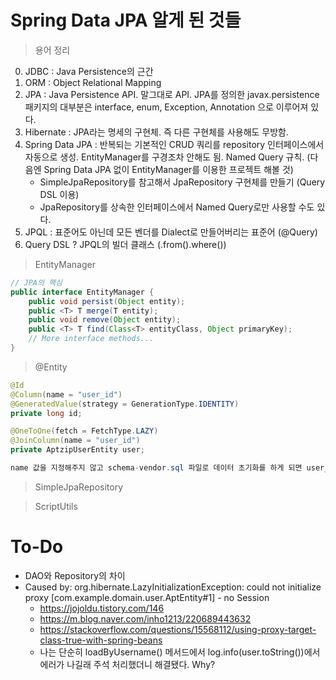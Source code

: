 # Spring Data JPA 알게 된 것들

> 용어 정리

0. JDBC : Java Persistence의 근간
1. ORM : Object Relational Mapping
1. JPA : Java Persistence API. 말그대로 API. JPA를 정의한 javax.persistence 패키지의 대부분은 interface, enum, Exception, Annotation 으로 이루어져 있다.
1. Hibernate : JPA라는 명세의 구현체. 즉 다른 구현체를 사용해도 무방함.
1. Spring Data JPA : 반복되는 기본적인 CRUD 쿼리를 repository 인터페이스에서 자동으로 생성. EntityManager를 구경조차 안해도 됨. Named Query 규칙. (다음엔 Spring Data JPA 없이 EntityManager를 이용한 프로젝트 해볼 것)
   - SimpleJpaRepository를 참고해서 JpaRepository 구현체를 만들기 (Query DSL 이용)
   - JpaRepository를 상속한 인터페이스에서 Named Query로만 사용할 수도 있다.
1. JPQL : 표준어도 아닌데 모든 벤더를 Dialect로 만들어버리는 표준어 (@Query)
1. Query DSL ? JPQL의 빌더 클래스 (.from().where())

> EntityManager

```java
// JPA의 핵심
public interface EntityManager {
    public void persist(Object entity);
    public <T> T merge(T entity);
    public void remove(Object entity);
    public <T> T find(Class<T> entityClass, Object primaryKey);
    // More interface methods...
}

```

> @Entity

```java
@Id
@Column(name = "user_id")
@GeneratedValue(strategy = GenerationType.IDENTITY)
private long id;

@OneToOne(fetch = FetchType.LAZY)
@JoinColumn(name = "user_id")
private AptzipUserEntity user;

name 값을 지정해주지 않고 schema-vendor.sql 파일로 데이터 초기화를 하게 되면 user_id와 id 2개 컬럼이 생성됨
```

> SimpleJpaRepository

> ScriptUtils

# To-Do

- DAO와 Repository의 차이
- Caused by: org.hibernate.LazyInitializationException: could not initialize proxy [com.example.domain.user.AptEntity#1] - no Session
  - https://jojoldu.tistory.com/146
  - https://m.blog.naver.com/inho1213/220689443632
  - https://stackoverflow.com/questions/15568112/using-proxy-target-class-true-with-spring-beans
  - 나는 단순히 loadByUsername() 메서드에서 log.info(user.toString())에서 에러가 나길래 주석 처리했더니 해결됐다. Why?
